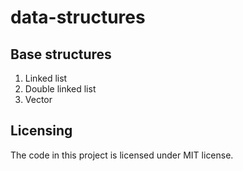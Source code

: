 # data-structures
## Base structures
1. Linked list
2. Double linked list
3. Vector

## Licensing
The code in this project is licensed under MIT license.
